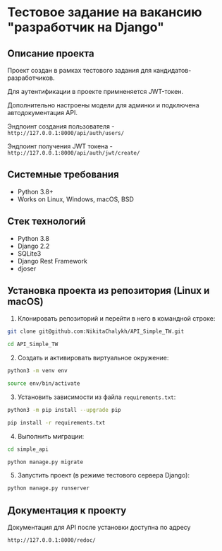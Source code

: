 Тестовое задание на вакансию "разработчик на Django"
=====

Описание проекта
----------
Проект создан в рамках тестового задания для кандидатов-разработчиков.

Для аутентификации в проекте примненяется JWT-токен.

Дополнительно настроены модели для админки и подключена автодокументация API.

Эндпоинт создания пользователя - ```http://127.0.0.1:8000/api/auth/users/```

Эндпоинт получения JWT токена - ```http://127.0.0.1:8000/api/auth/jwt/create/```

Системные требования
----------
* Python 3.8+
* Works on Linux, Windows, macOS, BSD

Стек технологий
----------
* Python 3.8
* Django 2.2
* SQLite3
* Django Rest Framework
* djoser

Установка проекта из репозитория (Linux и macOS)
----------

1. Клонировать репозиторий и перейти в него в командной строке:
```bash
git clone git@github.com:NikitaChalykh/API_Simple_TW.git

cd API_Simple_TW
```
2. Cоздать и активировать виртуальное окружение:
```bash
python3 -m venv env

source env/bin/activate
```
3. Установить зависимости из файла ```requirements.txt```:
```bash
python3 -m pip install --upgrade pip

pip install -r requirements.txt
```
4. Выполнить миграции:
```bash
cd simple_api

python manage.py migrate
```
5. Запустить проект (в режиме тестового сервера Django):
```bash
python manage.py runserver
```

Документация к проекту
----------
Документация для API после установки доступна по адресу 

```http://127.0.0.1:8000/redoc/```
